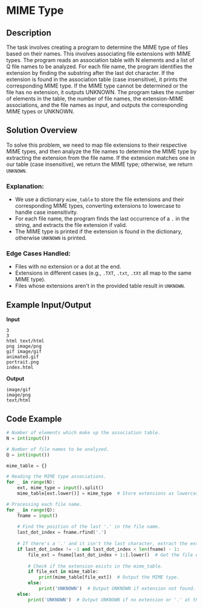 # MIME Type

## Description

The task involves creating a program to determine the MIME type of files based on their names. This involves associating file extensions with MIME types. The program reads an association table with N elements and a list of Q file names to be analyzed. For each file name, the program identifies the extension by finding the substring after the last dot character. If the extension is found in the association table (case insensitive), it prints the corresponding MIME type. If the MIME type cannot be determined or the file has no extension, it outputs UNKNOWN. The program takes the number of elements in the table, the number of file names, the extension-MIME associations, and the file names as input, and outputs the corresponding MIME types or UNKNOWN.

## Solution Overview

To solve this problem, we need to map file extensions to their respective MIME types, and then analyze the file names to determine the MIME type by extracting the extension from the file name. If the extension matches one in our table (case insensitive), we return the MIME type; otherwise, we return `UNKNOWN`.

### Explanation:

- We use a dictionary `mime_table` to store the file extensions and their corresponding MIME types, converting extensions to lowercase to handle case insensitivity.
- For each file name, the program finds the last occurrence of a `.` in the string, and extracts the file extension if valid.
- The MIME type is printed if the extension is found in the dictionary, otherwise `UNKNOWN` is printed.

### Edge Cases Handled:

- Files with no extension or a dot at the end.
- Extensions in different cases (e.g., `.TXT`, `.txt`, `.tXt` all map to the same MIME type).
- Files whose extensions aren't in the provided table result in `UNKNOWN`.

## Example Input/Output

**Input**

```
3
3
html text/html
png image/png
gif image/gif
animated.gif
portrait.png
index.html
```

**Output**

```
image/gif
image/png
text/html
```

## Code Example

```python
# Number of elements which make up the association table.
N = int(input())

# Number of file names to be analyzed.
Q = int(input())

mime_table = {}

# Reading the MIME type associations.
for _ in range(N):
    ext, mime_type = input().split()
    mime_table[ext.lower()] = mime_type  # Store extensions as lowercase for case-insensitivity.

# Processing each file name.
for _ in range(Q):
    fname = input()
    
    # Find the position of the last '.' in the file name.
    last_dot_index = fname.rfind('.')
    
    # If there's a '.' and it isn't the last character, extract the extension.
    if last_dot_index != -1 and last_dot_index < len(fname) - 1:
        file_ext = fname[last_dot_index + 1:].lower()  # Get the file extension and convert to lowercase.
        
        # Check if the extension exists in the mime_table.
        if file_ext in mime_table:
            print(mime_table[file_ext])  # Output the MIME type.
        else:
            print('UNKNOWN')  # Output UNKNOWN if extension not found.
    else:
        print('UNKNOWN')  # Output UNKNOWN if no extension or '.' at the end.

```
